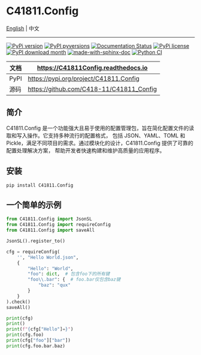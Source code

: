 # C41811.Config

[English](README_EN.md) | 中文

---

[![PyPi version](https://badgen.net/pypi/v/c41811.config/)](https://pypi.org/project/C41811.Config)
[![PyPI pyversions](https://img.shields.io/pypi/pyversions/c41811.config.svg)](https://pypi.python.org/pypi/C41811.Config/)
[![Documentation Status](https://readthedocs.org/projects/c41811config/badge/?version=latest)](https://C41811Config.readthedocs.io)
[![PyPi license](https://badgen.net/pypi/license/c41811.config/)](https://pypi.org/project/C41811.Config/)
[![PyPI download month](https://img.shields.io/pypi/dm/c41811.config.svg)](https://pypi.python.org/pypi/C41811.Config/)
[![made-with-sphinx-doc](https://img.shields.io/badge/Made%20with-Sphinx-1f425f.svg)](https://www.sphinx-doc.org/)
[![Python CI](https://github.com/C418-11/C41811_Config/actions/workflows/python-ci.yml/badge.svg?branch=develop)](https://github.com/C418-11/C41811_Config/actions/workflows/python-ci.yml)

| 文档   | https://C41811Config.readthedocs.io      |
|------|------------------------------------------|
| PyPI | https://pypi.org/project/C41811.Config   |
| 源码   | https://github.com/C418-11/C41811_Config |

## 简介

C41811.Config 是一个功能强大且易于使用的配置管理包，旨在简化配置文件的读取和写入操作。它支持多种流行的配置格式，
包括 JSON、YAML、TOML 和 Pickle，满足不同项目的需求。通过模块化的设计，C41811.Config 提供了可靠的配置处理解决方案，
帮助开发者快速构建和维护高质量的应用程序。

## 安装

```commandline
pip install C41811.Config
```

## 一个简单的示例

```python
from C41811.Config import JsonSL
from C41811.Config import requireConfig
from C41811.Config import saveAll

JsonSL().register_to()

cfg = requireConfig(
    '', "Hello World.json",
    {
        "Hello": "World",
        "foo": dict,  # 包含foo下的所有键
        "foo\\.bar": {  # foo.bar仅包含baz键
            "baz": "qux"
        }
    }
).check()
saveAll()

print(cfg)
print()
print(f"{cfg["Hello"]=}")
print(cfg.foo)
print(cfg["foo"]["bar"])
print(cfg.foo.bar.baz)
```
